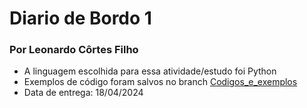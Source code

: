 # Diario de Bordo 1 
### Por Leonardo Côrtes Filho
- A linguagem escolhida para essa atividade/estudo foi Python
- Exemplos de código foram salvos no branch [Codigos_e_exemplos](https://github.com/LeonardoCFilho/Diario_de_bordo_1-LPP-2024.1/tree/Codigos_e_exemplos)
- Data de entrega: 18/04/2024
